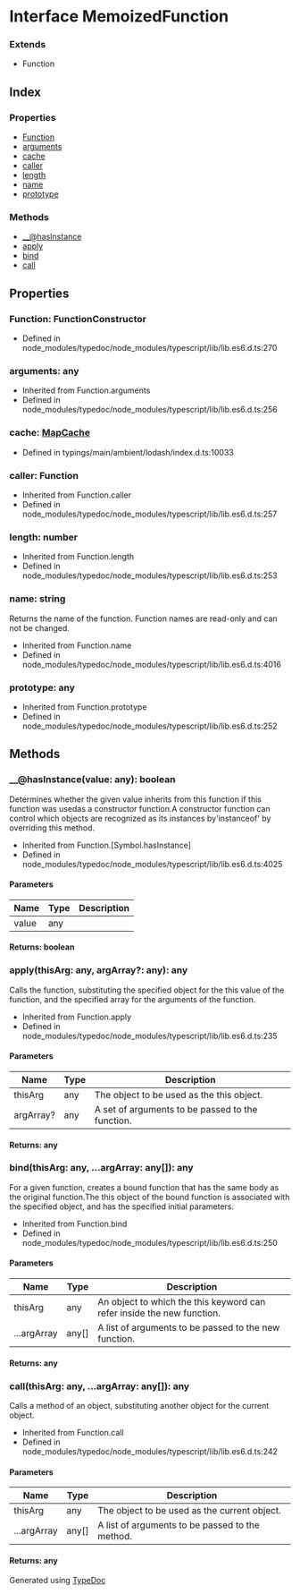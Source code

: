 # Interface MemoizedFunction


### Extends
* Function

## Index

### Properties
* [Function](_typings_main_ambient_lodash_index_d_._.memoizedfunction.md#function)
* [arguments](_typings_main_ambient_lodash_index_d_._.memoizedfunction.md#arguments)
* [cache](_typings_main_ambient_lodash_index_d_._.memoizedfunction.md#cache)
* [caller](_typings_main_ambient_lodash_index_d_._.memoizedfunction.md#caller)
* [length](_typings_main_ambient_lodash_index_d_._.memoizedfunction.md#length)
* [name](_typings_main_ambient_lodash_index_d_._.memoizedfunction.md#name)
* [prototype](_typings_main_ambient_lodash_index_d_._.memoizedfunction.md#prototype)

### Methods
* [__@hasInstance](_typings_main_ambient_lodash_index_d_._.memoizedfunction.md#___hasinstance)
* [apply](_typings_main_ambient_lodash_index_d_._.memoizedfunction.md#apply)
* [bind](_typings_main_ambient_lodash_index_d_._.memoizedfunction.md#bind)
* [call](_typings_main_ambient_lodash_index_d_._.memoizedfunction.md#call)

## Properties

### Function: FunctionConstructor

* Defined in node_modules/typedoc/node_modules/typescript/lib/lib.es6.d.ts:270


### arguments: any

* Inherited from Function.arguments
* Defined in node_modules/typedoc/node_modules/typescript/lib/lib.es6.d.ts:256


### cache: [MapCache](_typings_main_ambient_lodash_index_d_._.mapcache.md)

* Defined in typings/main/ambient/lodash/index.d.ts:10033


### caller: Function

* Inherited from Function.caller
* Defined in node_modules/typedoc/node_modules/typescript/lib/lib.es6.d.ts:257


### length: number

* Inherited from Function.length
* Defined in node_modules/typedoc/node_modules/typescript/lib/lib.es6.d.ts:253


### name: string
Returns the name of the function. Function names are read-only and can not be changed.
* Inherited from Function.name
* Defined in node_modules/typedoc/node_modules/typescript/lib/lib.es6.d.ts:4016


### prototype: any

* Inherited from Function.prototype
* Defined in node_modules/typedoc/node_modules/typescript/lib/lib.es6.d.ts:252


## Methods

### __@hasInstance(value: any): boolean
Determines whether the given value inherits from this function if this function was usedas a constructor function.A constructor function can control which objects are recognized as its instances by'instanceof' by overriding this method.  
* Inherited from Function.[Symbol.hasInstance]
* Defined in node_modules/typedoc/node_modules/typescript/lib/lib.es6.d.ts:4025


#### Parameters

| Name | Type | Description |
| ---- | ---- | ---- |
| value | any|  |

#### Returns: boolean

### apply(thisArg: any, argArray?: any): any
Calls the function, substituting the specified object for the this value of the function, and the specified array for the arguments of the function.  
* Inherited from Function.apply
* Defined in node_modules/typedoc/node_modules/typescript/lib/lib.es6.d.ts:235


#### Parameters

| Name | Type | Description |
| ---- | ---- | ---- |
| thisArg | any| The object to be used as the this object. |
| argArray? | any| A set of arguments to be passed to the function. |

#### Returns: any

### bind(thisArg: any, ...argArray: any[]): any
For a given function, creates a bound function that has the same body as the original function.The this object of the bound function is associated with the specified object, and has the specified initial parameters.  
* Inherited from Function.bind
* Defined in node_modules/typedoc/node_modules/typescript/lib/lib.es6.d.ts:250


#### Parameters

| Name | Type | Description |
| ---- | ---- | ---- |
| thisArg | any| An object to which the this keyword can refer inside the new function. |
| ...argArray | any[]| A list of arguments to be passed to the new function. |

#### Returns: any

### call(thisArg: any, ...argArray: any[]): any
Calls a method of an object, substituting another object for the current object.  
* Inherited from Function.call
* Defined in node_modules/typedoc/node_modules/typescript/lib/lib.es6.d.ts:242


#### Parameters

| Name | Type | Description |
| ---- | ---- | ---- |
| thisArg | any| The object to be used as the current object. |
| ...argArray | any[]| A list of arguments to be passed to the method. |

#### Returns: any


Generated using [TypeDoc](http://typedoc.io)
